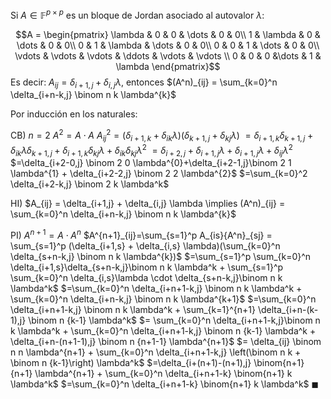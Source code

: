 Si $A \in \mathbb F^{p \times p}$ es un bloque de Jordan asociado al autovalor $\lambda$:

$$A = 
\begin{pmatrix}
	\lambda & 0 & 0 & \dots & 0 & 0\\
	1 & \lambda & 0 & \dots & 0 & 0\\
	0 & 1 & \lambda & \dots & 0 & 0\\
	0 & 0 & 1 & \dots & 0 & 0\\
	\vdots & \vdots & \vdots & \ddots & \vdots & \vdots \\
	0 & 0 & 0 &\dots & 1 & \lambda
\end{pmatrix}$$
Es decir: $A_{ij} = \delta_{i+1,j} + \delta_{i,j} \lambda$, entonces $(A^n)_{ij} = \sum_{k=0}^n \delta_{i+n-k,j} \binom n k \lambda^{k}$

Por inducción en los naturales:

CB)
	$n=2$
	$A^2 = A \cdot A$
	$A^2_{ij} = (\delta_{i+1,k}+\delta_{ik}\lambda)(\delta_{k+1,j}+\delta_{kj}\lambda)$
	$=\delta_{i+1,k}\delta_{k+1,j}+\delta_{ik}\lambda \delta_{k+1,j} + \delta_{i+1,k}\delta_{kj}\lambda + \delta_{ik}\delta_{kj}\lambda^2$
	$=\delta_{i+2,j}+\delta_{i+1,j}\lambda+\delta_{i+1,j}\lambda+\delta_{ij}\lambda^2$
	$=\delta_{i+2-0,j} \binom 2 0 \lambda^{0}+\delta_{i+2-1,j}\binom 2 1 \lambda^{1} + \delta_{i+2-2,j} \binom 2 2 \lambda^{2}$
	$=\sum_{k=0}^2 \delta_{i+2-k,j} \binom 2 k \lambda^k$

HI) $A_{ij} = \delta_{i+1,j} + \delta_{i,j} \lambda \implies (A^n)_{ij} = \sum_{k=0}^n \delta_{i+n-k,j} \binom n k \lambda^{k}$

PI)
	$A^{n+1} = A \cdot A^n$
	$A^{n+1}_{ij}=\sum_{s=1}^p A_{is}{A^n}_{sj} = \sum_{s=1}^p (\delta_{i+1,s} + \delta_{i,s} \lambda)(\sum_{k=0}^n \delta_{s+n-k,j} \binom n k \lambda^{k})$
	$=\sum_{s=1}^p \sum_{k=0}^n \delta_{i+1,s}\delta_{s+n-k,j}\binom n k \lambda^k + \sum_{s=1}^p \sum_{k=0}^n \delta_{i,s}\lambda \cdot \delta_{s+n-k,j}\binom n k \lambda^k$
	$=\sum_{k=0}^n \delta_{i+n+1-k,j} \binom n k \lambda^k + \sum_{k=0}^n \delta_{i+n-k,j} \binom n k \lambda^{k+1}$
	$=\sum_{k=0}^n \delta_{i+n+1-k,j} \binom n k \lambda^k + \sum_{k=1}^{n+1} \delta_{i+n-(k-1),j} \binom n {k-1} \lambda^k$
	$= \sum_{k=0}^n \delta_{i+n+1-k,j}\binom n k \lambda^k + \sum_{k=0}^n \delta_{i+n+1-k,j} \binom n {k-1} \lambda^k + \delta_{i+n-(n+1-1),j} \binom n {n+1-1} \lambda^{n+1}$
	$= \delta_{ij} \binom n n \lambda^{n+1} + \sum_{k=0}^n \delta_{i+n+1-k,j} \left(\binom n k + \binom n {k-1}\right) \lambda^k$
	$=\delta_{i+(n+1)-(n+1),j} \binom{n+1}{n+1} \lambda^{n+1} + \sum_{k=0}^n \delta_{i+n+1-k} \binom{n+1} k \lambda^k$
	$=\sum_{k=0}^n \delta_{i+n+1-k} \binom{n+1} k \lambda^k$
$\blacksquare$
